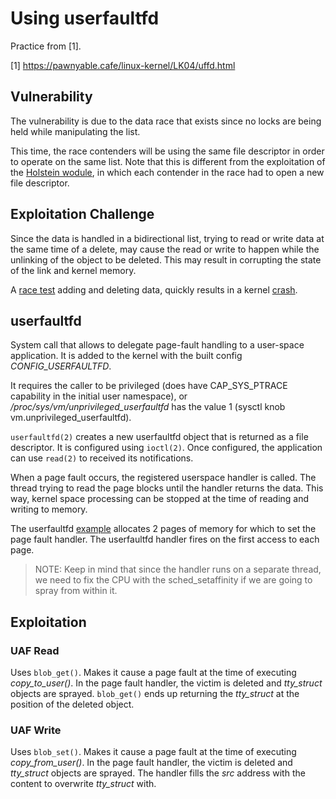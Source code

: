 # Using userfaultfd

Practice from [1].

[1] https://pawnyable.cafe/linux-kernel/LK04/uffd.html

## Vulnerability

The vulnerability is due to the data race that exists since no locks are being
held while manipulating the list.

This time, the race contenders will be using the same file descriptor in
order to operate on the same list. Note that this is different from the
exploitation of the [Holstein
wodule](https://github.com/cpey/pawnyable/blob/main/LK01-4/src/Holstein_module_v4/vuln.c),
in which each contender in the race had to open a new file descriptor.

## Exploitation Challenge

Since the data is handled in a bidirectional list, trying to read or write
data at the same time of a delete, may cause the read or write to happen while
the unlinking of the object to be deleted. This may result in corrupting the
state of the link and kernel memory.

A [race
test](https://github.com/cpey/pawnyable/blob/main/LK04-1/src/01.fleckvieh-race/fleckvieh-race.c)
adding and deleting data, quickly results in a kernel
[crash](https://github.com/cpey/pawnyable/blob/main/LK04-1/src/01.fleckvieh-race/crashdump).

## userfaultfd

System call that allows to delegate page-fault handling to a user-space
application. It is added to the kernel with the built config *CONFIG_USERFAULTFD*.

It requires the caller to be privileged (does have CAP_SYS_PTRACE capability in
the initial user namespace), or */proc/sys/vm/unprivileged_userfaultfd* has the
value 1 (sysctl knob vm.unprivileged_userfaultfd).

`userfaultfd(2)` creates a new userfaultfd object that is returned as a file
descriptor. It is configured using `ioctl(2)`. Once configured, the application
can use `read(2)` to received its notifications.

When a page fault occurs, the registered userspace handler is called. The
thread trying to read the page blocks until the handler returns the data.
This way, kernel space processing can be stopped at the time of reading and
writing to memory.

The userfaultfd
[example](https://github.com/cpey/pawnyable/blob/main/LK04-1/src/02.uffd-test/uffd-test.c)
allocates 2 pages of memory for which to set the page fault handler. The
userfaultfd handler fires on the first access to each page.

> NOTE: Keep in mind that since the handler runs on a separate thread, we need
> to fix the CPU with the sched_setaffinity if we are going to spray from
> within it.

## Exploitation

### UAF Read 

Uses `blob_get()`. Makes it cause a page fault at the time of executing _copy_to_user()_. In the page fault handler, the victim is deleted and _tty_struct_ objects are sprayed. `blob_get()` ends up returning the _tty_struct_ at the position of the deleted object.

### UAF Write 

Uses `blob_set()`. Makes it cause a page fault at the time of executing _copy_from_user()_. In the page fault handler, the victim is deleted and _tty_struct_ objects are sprayed. The handler fills the _src_ address with the content to overwrite _tty_struct_ with.
